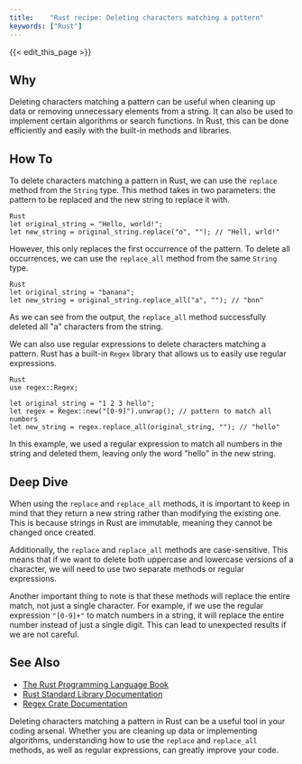```yaml
---
title:    "Rust recipe: Deleting characters matching a pattern"
keywords: ["Rust"]
---
```


{{< edit_this_page >}}

## Why
Deleting characters matching a pattern can be useful when cleaning up data or removing unnecessary elements from a string. It can also be used to implement certain algorithms or search functions. In Rust, this can be done efficiently and easily with the built-in methods and libraries.

## How To
To delete characters matching a pattern in Rust, we can use the `replace` method from the `String` type. This method takes in two parameters: the pattern to be replaced and the new string to replace it with.

```
Rust
let original_string = "Hello, world!";
let new_string = original_string.replace("o", ""); // "Hell, wrld!"
```

However, this only replaces the first occurrence of the pattern. To delete all occurrences, we can use the `replace_all` method from the same `String` type.

```
Rust
let original_string = "banana";
let new_string = original_string.replace_all("a", ""); // "bnn"
```

As we can see from the output, the `replace_all` method successfully deleted all "a" characters from the string.

We can also use regular expressions to delete characters matching a pattern. Rust has a built-in `Regex` library that allows us to easily use regular expressions.

```
Rust
use regex::Regex;

let original_string = "1 2 3 hello";
let regex = Regex::new("[0-9]").unwrap(); // pattern to match all numbers
let new_string = regex.replace_all(original_string, ""); // "hello"
```

In this example, we used a regular expression to match all numbers in the string and deleted them, leaving only the word "hello" in the new string.

## Deep Dive
When using the `replace` and `replace_all` methods, it is important to keep in mind that they return a new string rather than modifying the existing one. This is because strings in Rust are immutable, meaning they cannot be changed once created.

Additionally, the `replace` and `replace_all` methods are case-sensitive. This means that if we want to delete both uppercase and lowercase versions of a character, we will need to use two separate methods or regular expressions.

Another important thing to note is that these methods will replace the entire match, not just a single character. For example, if we use the regular expression `"[0-9]+"` to match numbers in a string, it will replace the entire number instead of just a single digit. This can lead to unexpected results if we are not careful.

## See Also
- [The Rust Programming Language Book](https://doc.rust-lang.org/book/)
- [Rust Standard Library Documentation](https://doc.rust-lang.org/std/)
- [Regex Crate Documentation](https://docs.rs/regex/)

Deleting characters matching a pattern in Rust can be a useful tool in your coding arsenal. Whether you are cleaning up data or implementing algorithms, understanding how to use the `replace` and `replace_all` methods, as well as regular expressions, can greatly improve your code.